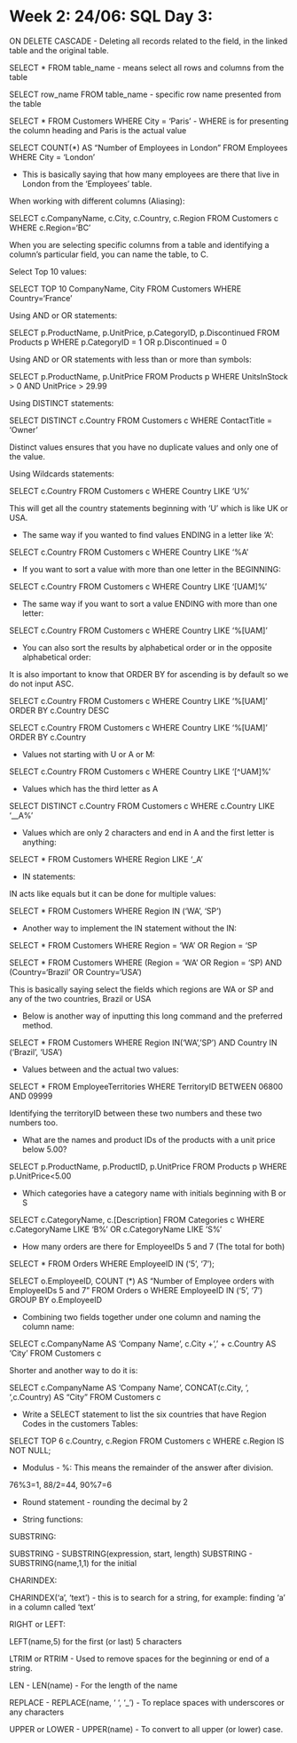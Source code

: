 # Week 2: 24/06: SQL Day 3:
ON DELETE CASCADE - Deleting all records related to the field, in the linked table and the original table.

SELECT * FROM table_name - means select all rows and columns from the table

SELECT row_name FROM table_name - specific row name presented from the table

SELECT * FROM Customers
WHERE City = ‘Paris’ - WHERE is for presenting the column heading and Paris is the actual value

SELECT COUNT(*) AS “Number of Employees in London” FROM Employees
WHERE City = ‘London’

- This is basically saying that how many employees are there that live in London from the ‘Employees’ table. 

When working with different columns (Aliasing):

SELECT c.CompanyName, c.City, c.Country, c.Region
FROM Customers c
WHERE c.Region=‘BC’

When you are selecting specific columns from a table and identifying a column’s particular field, you can name the table, to C.  

Select Top 10 values:

SELECT TOP 10 CompanyName, City
FROM Customers
WHERE Country=‘France’

Using AND or OR statements: 

SELECT p.ProductName, p.UnitPrice, p.CategoryID, p.Discontinued
FROM Products p
WHERE p.CategoryID = 1 OR p.Discontinued = 0

Using AND or OR statements with less than or more than symbols: 

SELECT p.ProductName, p.UnitPrice
FROM Products p
WHERE UnitsInStock > 0 AND UnitPrice > 29.99

Using DISTINCT statements: 

SELECT DISTINCT c.Country
FROM Customers c
WHERE ContactTitle = ‘Owner’

Distinct values ensures that you have no duplicate values and only one of the value.

Using Wildcards statements:

SELECT c.Country
FROM Customers c WHERE Country LIKE ‘U%’

This will get all the country statements beginning with ‘U’ which is like UK or USA. 

- The same way if you wanted to find values ENDING in a letter like ‘A’:

SELECT c.Country
FROM Customers c WHERE Country LIKE ‘%A’

- If you want to sort a value with more than one letter in the BEGINNING:

SELECT c.Country 
FROM Customers c WHERE Country LIKE ‘[UAM]%’

- The same way if you want to sort a value ENDING with more than one letter:

SELECT c.Country 
FROM Customers c WHERE Country LIKE ‘%[UAM]’

- You can also sort the results by alphabetical order or in the opposite alphabetical order:

It is also important to know that ORDER BY for ascending is by default so we do not input ASC.

SELECT c.Country 
FROM Customers c WHERE Country LIKE ‘%[UAM]’
ORDER BY c.Country DESC

SELECT c.Country 
FROM Customers c WHERE Country LIKE ‘%[UAM]’
ORDER BY c.Country 

- Values not starting with U or A or M:

SELECT c.Country 
FROM Customers c WHERE Country LIKE ‘[^UAM]%’

- Values which has the third letter as A

SELECT DISTINCT c.Country
FROM Customers c WHERE c.Country LIKE ‘__A%’

- Values which are only 2 characters and end in A and the first letter is anything:

SELECT * FROM Customers 
WHERE Region LIKE ‘_A’

- IN statements:

IN acts like equals but it can be done for multiple values:

SELECT * FROM Customers WHERE Region IN (‘WA’, ‘SP’)

- Another way to implement the IN statement without the IN:

SELECT * FROM Customers WHERE Region = ‘WA’ OR Region = ‘SP

SELECT * FROM Customers WHERE (Region = ‘WA’ OR Region = ‘SP) 
AND (Country=‘Brazil’ OR Country=‘USA’)

This is basically saying select the fields which regions are WA or SP and any of the two countries, Brazil or USA

- Below is another way of inputting this long command and the preferred method.

SELECT * FROM Customers WHERE Region IN(‘WA’,’SP’)
AND Country IN (‘Brazil’, ‘USA’)

- Values between and the actual two values:

SELECT * FROM EmployeeTerritories WHERE TerritoryID BETWEEN 06800 AND 09999

Identifying the territoryID between these two numbers and these two numbers too.

- What are the names and product IDs of the products with a unit price below 5.00?

SELECT p.ProductName, p.ProductID, p.UnitPrice 
FROM Products p WHERE p.UnitPrice<5.00

- Which categories have a category name with initials beginning with B or S

SELECT c.CategoryName, c.[Description]
FROM Categories c WHERE c.CategoryName LIKE ‘B%’ OR c.CategoryName LIKE ’S%’

- How many orders are there for EmployeeIDs 5 and 7 (The total for both)

SELECT * FROM Orders
WHERE EmployeeID IN (‘5’, ‘7’);

SELECT o.EmployeeID, COUNT (*) AS “Number of Employee orders with EmployeeIDs 5 and 7” 
FROM Orders o 
WHERE EmployeeID IN (‘5’, ‘7’)
GROUP BY o.EmployeeID

- Combining two fields together under one column and naming the column name:

SELECT c.CompanyName AS ‘Company Name’, c.City +’,’ + c.Country AS ‘City’
FROM Customers c

Shorter and another way to do it is:

SELECT c.CompanyName AS ‘Company Name’,
CONCAT(c.City, ‘, ‘,c.Country) AS “City”
FROM Customers c

-  Write a SELECT statement to list the six countries that have Region Codes in the customers Tables:

SELECT TOP 6 c.Country, c.Region 
FROM Customers c WHERE c.Region IS NOT NULL;

- Modulus - %: 
This means the remainder of the answer after division. 

76%3=1, 88/2=44, 90%7=6

- Round statement - rounding the decimal by 2

- String functions:

SUBSTRING:

SUBSTRING - SUBSTRING(expression, start, length)
SUBSTRING - SUBSTRING(name,1,1) for the initial

CHARINDEX:

CHARINDEX(‘a’, ‘text’) - this is to search for a string, for example: finding ‘a’ in a column called ‘text’ 

RIGHT or LEFT:

LEFT(name,5) for the first (or last) 5 characters 

LTRIM or RTRIM - Used to remove spaces for the beginning or end of a string.

LEN - LEN(name) - For the length of the name

REPLACE - REPLACE(name, ‘  ‘, ‘_’) - To replace spaces with underscores or any characters 

UPPER or LOWER - UPPER(name) - To convert to all upper (or lower) case. 



